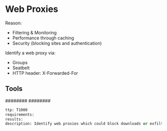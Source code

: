 # Web Proxies
Reason:
- Filtering & Monitoring
- Performance through caching
- Security (blocking sites and authentication)

Identify a web proxy via:
* Groups
* Seatbelt
* HTTP header: X-Forwarded-For


## Tools
########
########


```meta
ttp: T1000
requirements: 
results: 
description: Identify web proxies which could block downloads or exfiltrations
```